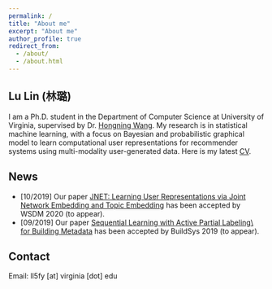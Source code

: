 ```yaml
---
permalink: /
title: "About me"
excerpt: "About me"
author_profile: true
redirect_from: 
  - /about/
  - /about.html
---
```


Lu Lin (林璐)
--------

I am a Ph.D. student in the Department of Computer Science at University of Virginia, supervised by Dr. [Hongning Wang](http://www.cs.virginia.edu/~hw5x/). My research is in statistical machine learning, with a focus on Bayesian and probabilistic graphical model to learn computational user representations for recommender systems using multi-modality user-generated data. Here is my latest [CV]((http://louise-lulin.github.io/files/CV.pdf)).

News
--------
- [10/2019] Our paper [JNET: Learning User Representations via Joint Network Embedding and Topic Embedding]() has been accepted by WSDM 2020 (to appear).
- [09/2019] Our paper [Sequential Learning with Active Partial Labeling\\ for Building Metadata]() has been accepted by BuildSys 2019 (to appear).

Contact
--------
Email: ll5fy [at] virginia [dot] edu
